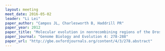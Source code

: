 ```yaml
---
layout: meeting
meet_date: 2016-05-02
leader: "Li Lei"
paper_author: "Campos JL, Charlesworth B, Haddrill PR"
paper_year: 2012
paper_title: "Molecular evolution in nonrecombining regions of the Drosophila melanogaster genome"
paper_journal: "Genome Biology and Evolution 4: 278-288"
paper_url: "http://gbe.oxfordjournals.org/content/4/3/278.abstract"
---
```

